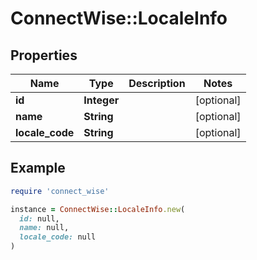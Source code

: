 # ConnectWise::LocaleInfo

## Properties

| Name | Type | Description | Notes |
| ---- | ---- | ----------- | ----- |
| **id** | **Integer** |  | [optional] |
| **name** | **String** |  | [optional] |
| **locale_code** | **String** |  | [optional] |

## Example

```ruby
require 'connect_wise'

instance = ConnectWise::LocaleInfo.new(
  id: null,
  name: null,
  locale_code: null
)
```

